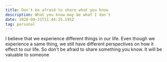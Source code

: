 ```yaml
---
title: Don't be afraid to share what you know
description: What you know may be what I don't
date: 2020-09-21T11:44:25.195Z
tag: personal
---
```

I believe that we experience different things in our life. Even though we experience a same thing, we still have different perspectives on how it effect to our life. So don't be afraid to share something you know. It will be valuable to someone